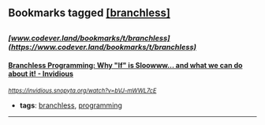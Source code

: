 ## Bookmarks tagged [[branchless]](https://www.codever.land/search?q=[branchless])

_<sup><sup>[www.codever.land/bookmarks/t/branchless](https://www.codever.land/bookmarks/t/branchless)</sup></sup>_
---
#### [Branchless Programming: Why "If" is Sloowww... and what we can do about it! - Invidious](https://invidious.snopyta.org/watch?v=bVJ-mWWL7cE)
_<sup>https://invidious.snopyta.org/watch?v=bVJ-mWWL7cE</sup>_

* **tags**: [branchless](../tagged/branchless.md), [programming](../tagged/programming.md)
---
